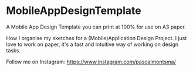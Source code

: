 # MobileAppDesignTemplate
A Mobile App Design Template you can print at 100% for use on A3 paper. 

How I organise my sketches for a (Mobile)Application Design Project. I just love to work on paper, it's a fast and intuitive way of working on design tasks.

Follow me on Instagram: https://www.instagram.com/pascalmontsma/
